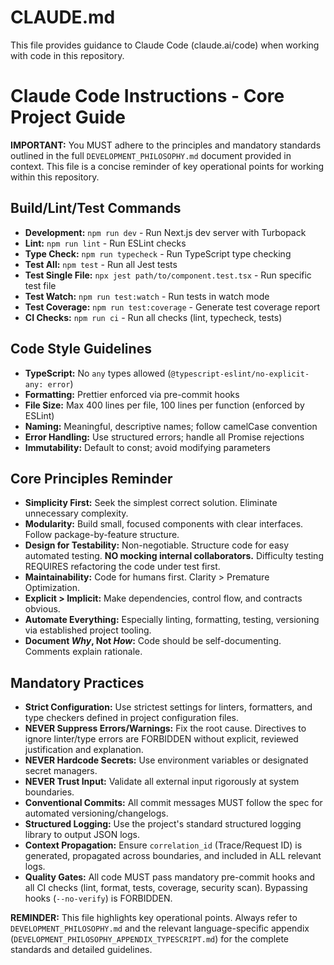 # CLAUDE.md

This file provides guidance to Claude Code (claude.ai/code) when working with code in this repository.

# Claude Code Instructions - Core Project Guide

**IMPORTANT:** You MUST adhere to the principles and mandatory standards outlined in the full `DEVELOPMENT_PHILOSOPHY.md` document provided in context. This file is a concise reminder of key operational points for working within this repository.

## Build/Lint/Test Commands

- **Development:** `npm run dev` - Run Next.js dev server with Turbopack
- **Lint:** `npm run lint` - Run ESLint checks
- **Type Check:** `npm run typecheck` - Run TypeScript type checking
- **Test All:** `npm test` - Run all Jest tests
- **Test Single File:** `npx jest path/to/component.test.tsx` - Run specific test file
- **Test Watch:** `npm run test:watch` - Run tests in watch mode
- **Test Coverage:** `npm run test:coverage` - Generate test coverage report
- **CI Checks:** `npm run ci` - Run all checks (lint, typecheck, tests)

## Code Style Guidelines

- **TypeScript:** No `any` types allowed (`@typescript-eslint/no-explicit-any: error`)
- **Formatting:** Prettier enforced via pre-commit hooks
- **File Size:** Max 400 lines per file, 100 lines per function (enforced by ESLint)
- **Naming:** Meaningful, descriptive names; follow camelCase convention
- **Error Handling:** Use structured errors; handle all Promise rejections
- **Immutability:** Default to const; avoid modifying parameters

## Core Principles Reminder

- **Simplicity First:** Seek the simplest correct solution. Eliminate unnecessary complexity.
- **Modularity:** Build small, focused components with clear interfaces. Follow package-by-feature structure.
- **Design for Testability:** Non-negotiable. Structure code for easy automated testing. **NO mocking internal collaborators.** Difficulty testing REQUIRES refactoring the code under test first.
- **Maintainability:** Code for humans first. Clarity > Premature Optimization.
- **Explicit > Implicit:** Make dependencies, control flow, and contracts obvious.
- **Automate Everything:** Especially linting, formatting, testing, versioning via established project tooling.
- **Document _Why_, Not _How_:** Code should be self-documenting. Comments explain rationale.

## Mandatory Practices

- **Strict Configuration:** Use strictest settings for linters, formatters, and type checkers defined in project configuration files.
- **NEVER Suppress Errors/Warnings:** Fix the root cause. Directives to ignore linter/type errors are FORBIDDEN without explicit, reviewed justification and explanation.
- **NEVER Hardcode Secrets:** Use environment variables or designated secret managers.
- **NEVER Trust Input:** Validate all external input rigorously at system boundaries.
- **Conventional Commits:** All commit messages MUST follow the spec for automated versioning/changelogs.
- **Structured Logging:** Use the project's standard structured logging library to output JSON logs.
- **Context Propagation:** Ensure `correlation_id` (Trace/Request ID) is generated, propagated across boundaries, and included in ALL relevant logs.
- **Quality Gates:** All code MUST pass mandatory pre-commit hooks and all CI checks (lint, format, tests, coverage, security scan). Bypassing hooks (`--no-verify`) is FORBIDDEN.

**REMINDER:** This file highlights key operational points. Always refer to `DEVELOPMENT_PHILOSOPHY.md` and the relevant language-specific appendix (`DEVELOPMENT_PHILOSOPHY_APPENDIX_TYPESCRIPT.md`) for the complete standards and detailed guidelines.
